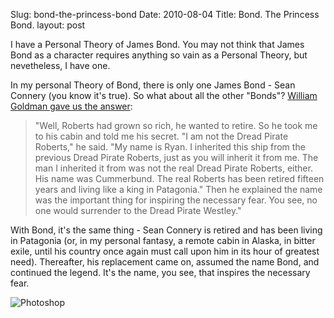 Slug: bond-the-princess-bond
Date: 2010-08-04
Title: Bond. The Princess Bond.
layout: post


I have a Personal Theory of James Bond. You may not think that James Bond as a character requires anything so vain as a Personal Theory, but nevetheless, I have one.

In my personal Theory of Bond, there is only one James Bond - Sean Connery (you know it's true). So what about all the other "Bonds"? [William Goldman gave us the answer](http://en.wikipedia.org/wiki/The_Princess_Bride):

>"Well, Roberts had grown so rich, he wanted to retire. So he took me to his cabin and told me his secret. "I am not the Dread Pirate Roberts," he said. "My name is Ryan. I inherited this ship from the previous Dread Pirate Roberts, just as you will inherit it from me. The man I inherited it from was not the real Dread Pirate Roberts, either. His name was Cummerbund. The real Roberts has been retired fifteen years and living like a king in Patagonia." Then he explained the name was the important thing for inspiring the necessary fear. You see, no one would surrender to the Dread Pirate Westley."

With Bond, it's the same thing - Sean Connery is retired and has been living in Patagonia (or, in my personal fantasy, a remote cabin in Alaska, in bitter exile, until his country once again must call upon him in its hour of greatest need). Thereafter, his replacement came on, assumed the name Bond, and continued the legend. It's the name, you see, that inspires the necessary fear.

<img class="asset  asset-image at-xid-6a010534988cd3970b0133f2d45c31970b" alt="Photoshop" title="Photoshop" src="http://steveivy.typepad.com/.a/6a010534988cd3970b0133f2d45c31970b-800wi" border="0" style="display: block; margin-left: auto; margin-right: auto;" />
